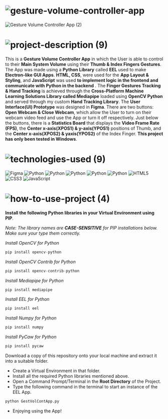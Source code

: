 <!-- Project Title -->
# ![gesture-volume-controller-app](https://user-images.githubusercontent.com/95453430/159134380-a93ad113-28e9-4210-91cc-86e32f8ca53f.svg)

<!-- Project Images -->
![Gesture Volume Controller App (2)](https://user-images.githubusercontent.com/95453430/159252758-9f4867e8-d6b4-4241-bc80-c2f161b0a861.png)

<!-- Project Description -->
# ![project-description (9)](https://user-images.githubusercontent.com/95453430/159134386-25693e6a-4ddb-4f26-a035-4915a8c411ac.svg)

This is a **Gesture Volume Controller App** in which the User is able to control to their **Main System Volume** using their **Thumb & Index Fingers Gestures**. The App was made using a **Python Library** called **EEL** used to make **Electron-like GUI Apps**. **HTML, CSS**, were used for the **App Layout & Styling**, and **JavaScript** was used **to implement logic in the frontend and communicate with Python in the backend** . The **Finger Gestures Tracking & Hand Tracking** is achieved through the **Cross-Platform Machine Learning Solutions Library called Mediapipe** loaded using **OpenCV Python** and served through my custom **Hand Tracking Library**. The **User Interface(UI) Prototype** was designed in **Figma**. There are two buttons: **Open Webcam & Close Webcam**, which allow the User to turn on their webcam video feed and use the App or turn it off respectively. Just below the buttons, there is a **Statistics Board** that displays the **Video Frame Rate (FPS)**, the **Center x-axis(XPOS1) & y-axis(YPOS1)** positions of Thumb, and the **Center x-axis(XPOS2) & yaxis(YPOS2)** of the Index Finger. **This project has only been tested in Windows**.

<!-- Project Tech-Stack -->
# ![technologies-used (9)](https://user-images.githubusercontent.com/95453430/159134388-cb04063b-1d27-473e-b5cc-42655699ca10.svg)

![Figma](https://img.shields.io/badge/figma-%23F24E1E.svg?style=for-the-badge&logo=figma&logoColor=white)
![Python](https://img.shields.io/badge/python-3670A0?style=for-the-badge&logo=python&logoColor=ffdd54)
![Python](https://img.shields.io/badge/OpenCV-3670A0?style=for-the-badge&logo=python&logoColor=ffdd54)
![Python](https://img.shields.io/badge/tkinter-3670A0?style=for-the-badge&logo=python&logoColor=ffdd54)
![Python](https://img.shields.io/badge/Mediapipe-3670A0?style=for-the-badge&logo=python&logoColor=ffdd54)
![Python](https://img.shields.io/badge/EEL-3670A0?style=for-the-badge&logo=python&logoColor=ffdd54)
![HTML5](https://img.shields.io/badge/html5-%23E34F26.svg?style=for-the-badge&logo=html5&logoColor=white)
![CSS3](https://img.shields.io/badge/css3-%231572B6.svg?style=for-the-badge&logo=css3&logoColor=white)
![JavaScript](https://img.shields.io/badge/javascript-%23323330.svg?style=for-the-badge&logo=javascript&logoColor=%23F7DF1E)

<!-- How To Use Project -->
# ![how-to-use-project (4)](https://user-images.githubusercontent.com/95453430/159134390-d77c1d1c-61bc-4732-b4e6-094a9d39b48c.svg)

**Install the following Python libraries in your Virtual Environment using PIP**.

*Note: The library names are **CASE-SENSITIVE** for PIP installations below. Make sure your type them correctly.*

*Install OpenCV for Python*
```Python
pip install opencv-python
```

*Install OpenCV Contrib for Python*
```Python
pip install opencv-contrib-python
```

*Install Mediapipe for Python*
```Python
pip install mediapipe
```

*Install EEL for Python*
```Python
pip install eel
```

*Install Numpy for Python*
```Python
pip install numpy
```

*Install PyCaw for Python*
```Python
pip install pycaw
```

Download a copy of this repository onto your local machine and extract it into a suitable folder.
- Create a Virtual Environment in that folder.
- Install all the required Python libraries mentioned above.
- Open a Command Prompt/Terminal in the **Root Directory** of the Project.
- Type the following command in the terminal to start an instance of the EEL App.
```Python
python GestVolContApp.py
```

- Enjoying using the App!
